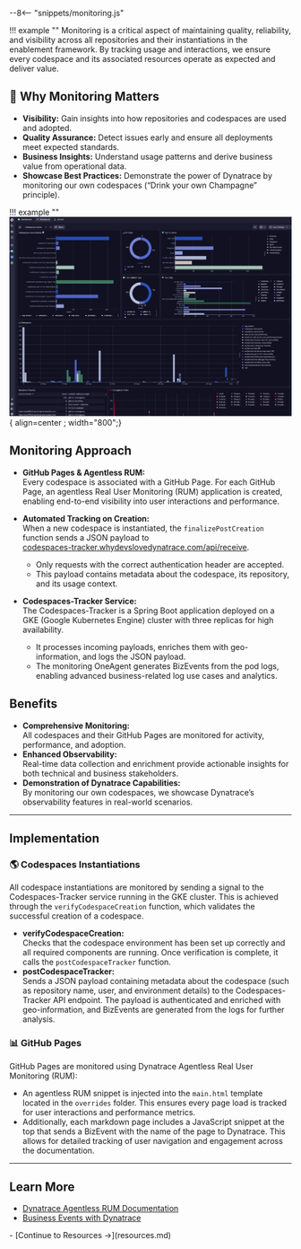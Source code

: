 --8<-- "snippets/monitoring.js"


!!! example ""
    Monitoring is a critical aspect of maintaining quality, reliability, and visibility across all repositories and their instantiations in the enablement framework. By tracking usage and interactions, we ensure every codespace and its associated resources operate as expected and deliver value.
 

## 📡 Why Monitoring Matters

- **Visibility:** Gain insights into how repositories and codespaces are used and adopted.
- **Quality Assurance:** Detect issues early and ensure all deployments meet expected standards.
- **Business Insights:** Understand usage patterns and derive business value from operational data.
- **Showcase Best Practices:** Demonstrate the power of Dynatrace by monitoring our own codespaces (“Drink your own Champagne” principle).


!!! example ""
    ![monitoring](img/monitoring.png){ align=center ; width="800";}


## Monitoring Approach

- **GitHub Pages & Agentless RUM:**  
  Every codespace is associated with a GitHub Page. For each GitHub Page, an agentless Real User Monitoring (RUM) application is created, enabling end-to-end visibility into user interactions and performance.

- **Automated Tracking on Creation:**  
  When a new codespace is instantiated, the `finalizePostCreation` function sends a JSON payload to  
  [codespaces-tracker.whydevslovedynatrace.com/api/receive](https://codespaces-tracker.whydevslovedynatrace.com/api/receive).  
  - Only requests with the correct authentication header are accepted.
  - This payload contains metadata about the codespace, its repository, and its usage context.

- **Codespaces-Tracker Service:**  
  The Codespaces-Tracker is a Spring Boot application deployed on a GKE (Google Kubernetes Engine) cluster with three replicas for high availability.
  - It processes incoming payloads, enriches them with geo-information, and logs the JSON payload.
  - The monitoring OneAgent generates BizEvents from the pod logs, enabling advanced business-related log use cases and analytics.

## Benefits

- **Comprehensive Monitoring:**  
  All codespaces and their GitHub Pages are monitored for activity, performance, and adoption.
- **Enhanced Observability:**  
  Real-time data collection and enrichment provide actionable insights for both technical and business stakeholders.
- **Demonstration of Dynatrace Capabilities:**  
  By monitoring our own codespaces, we showcase Dynatrace’s observability features in real-world scenarios.

---


## Implementation

### 🌎 Codespaces Instantiations

All codespace instantiations are monitored by sending a signal to the Codespaces-Tracker service running in the GKE cluster. This is achieved through the `verifyCodespaceCreation` function, which validates the successful creation of a codespace. 

- **verifyCodespaceCreation:**  
  Checks that the codespace environment has been set up correctly and all required components are running. Once verification is complete, it calls the `postCodespaceTracker` function.
- **postCodespaceTracker:**  
  Sends a JSON payload containing metadata about the codespace (such as repository name, user, and environment details) to the Codespaces-Tracker API endpoint. The payload is authenticated and enriched with geo-information, and BizEvents are generated from the logs for further analysis.

### 📊 GitHub Pages

GitHub Pages are monitored using Dynatrace Agentless Real User Monitoring (RUM):

- An agentless RUM snippet is injected into the `main.html` template located in the `overrides` folder. This ensures every page load is tracked for user interactions and performance metrics.
- Additionally, each markdown page includes a JavaScript snippet at the top that sends a BizEvent with the name of the page to Dynatrace. This allows for detailed tracking of user navigation and engagement across the documentation.

---


## Learn More

- [Dynatrace Agentless RUM Documentation](https://www.dynatrace.com/support/help/shortlink/agentless-rum)
- [Business Events with Dynatrace](https://www.dynatrace.com/support/help/shortlink/bizevents)


<div class="grid cards" markdown>
- [Continue to Resources →](resources.md)
</div>